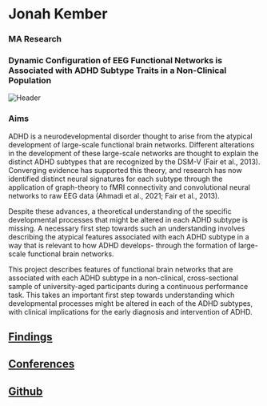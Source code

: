 # Jonah Kember
### MA Research
### Dynamic Configuration of EEG Functional Networks is Associated with ADHD Subtype Traits in a Non-Clinical Population 

![Header](https://user-images.githubusercontent.com/81769550/114712923-9e83dc00-9cfe-11eb-9db5-2964bb153f37.PNG)

### Aims

ADHD is a neurodevelopmental disorder thought to arise from the atypical development of large-scale functional brain networks. Different alterations in the development of these large-scale networks are thought to explain the distinct ADHD subtypes that are recognized by the DSM-V (Fair et al., 2013). Converging evidence has supported this theory, and research has now identified distinct neural signatures for each subtype through the application of graph-theory to fMRI connectivity and convolutional neural networks to raw EEG data (Ahmadi et al., 2021; Fair et al., 2013). 

Despite these advances, a theoretical understanding of the specific developmental processes that might be altered in each ADHD subtype is missing. A necessary first step towards such an understanding involves describing the atypical features associated with each ADHD subtype in a way that is relevant to how ADHD develops- through the formation of large-scale functional brain networks.

This project describes features of functional brain networks that are associated with each ADHD subtype in a non-clinical, cross-sectional sample of university-aged participants during a continuous performance task. This takes an important first step towards understanding which developmental processes might be altered in each of the ADHD subtypes, with clinical implications for the early diagnosis and intervention of ADHD.


## [Findings](https://jonahkember.github.io/MA-Thesis/Findings)
## [Conferences](https://jonahkember.github.io/MA-Thesis/Conferences)
## [Github](https://github.com/JonahKember/MA-Thesis)
